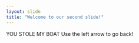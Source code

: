 ```yaml
---
layout: slide
title: "Welcome to our second slide!"
---
```

YOU STOLE MY BOAT
Use the left arrow to go back!
